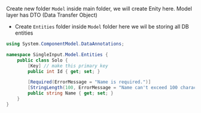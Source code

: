 Create new folder `Model` inside main folder, we will create Enity here.
Model layer has DTO (Data Transfer Object) 

- Create `Entities` folder inside `Model` folder 
here we wil be storing all DB entities  
```C#
using System.ComponentModel.DataAnnotations;

namespace SingleInput.Model.Entities {
    public class Solo {
        [Key] // make this primary key
        public int Id { get; set; }

        [Required(ErrorMessage = "Name is required.")]
        [StringLength(100, ErrorMessage = "Name can't exceed 100 characters.")]
        public string Name { get; set; }
    }
}
```  